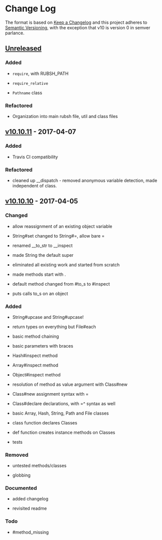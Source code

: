 Change Log
==========

The format is based on [Keep a Changelog] and this project adheres to
[Semantic Versioning], with the exception that v10 is version 0 in
semver parlance.

[Unreleased]
------------

### Added

-   `require`, with RUBSH_PATH

-   `require_relative`

-    `Pathname` class

### Refactored

-   Organization into main rubsh file, util and class files

[v10.10.11] - 2017-04-07
------------------------

### Added

-   Travis CI compatibility

### Refactored

-   cleaned up \_\_dispatch - removed anonymous variable detection, made
    independent of class.

[v10.10.10] - 2017-04-05
------------------------

### Changed

-   allow reassignment of an existing object variable

-   String\#set changed to String\#=, allow bare =

-   renamed \_\_to\_str to \_\_inspect

-   made String the default super

-   eliminated all existing work and started from scratch

-   made methods start with .

-   default method changed from \#to\_s to \#inspect

-   puts calls to\_s on an object

### Added

-   String\#upcase and String\#upcase!

-   return types on everything but File\#each

-   basic method chaining

-   basic parameters with braces

-   Hash\#inspect method

-   Array\#inspect method

-   Object\#inspect method

-   resolution of method as value argument with Class\#new

-   Class\#new assignment syntax with =

-   Class\#declare declarations, with =^ syntax as well

-   basic Array, Hash, String, Path and File classes

-   class function declares Classes

-   def function creates instance methods on Classes

-   tests

### Removed

-   untested methods/classes

-   globbing

### Documented

-   added changelog

-   revisited readme

### Todo

-   \#method\_missing

  [Keep a Changelog]: http://keepachangelog.com/
  [Semantic Versioning]: http://semver.org/
  [Unreleased]: https://github.com/binaryphile/rubsh/compare/v10.10.11...v10.11
  [v10.10.11]: https://github.com/binaryphile/rubsh/compare/v10.10.10...v10.10.11
  [v10.10.10]: https://github.com/binaryphile/rubsh/compare/v0.6.3...v10.10.10
